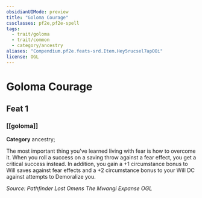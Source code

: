 ```yaml
---
obsidianUIMode: preview
title: "Goloma Courage"
cssclasses: pf2e,pf2e-spell
tags:
  - trait/goloma
  - trait/common
  - category/ancestry
aliases: "Compendium.pf2e.feats-srd.Item.Hey5rucsel7apOOi"
license: OGL
---
```

# Goloma Courage
## Feat 1
### [[goloma]]

**Category** ancestry; 




The most important thing you've learned living with fear is how to overcome it. When you roll a success on a saving throw against a fear effect, you get a critical success instead. In addition, you gain a +1 circumstance bonus to Will saves against fear effects and a +2 circumstance bonus to your Will DC against attempts to Demoralize you.

*Source: Pathfinder Lost Omens The Mwangi Expanse*
*OGL*